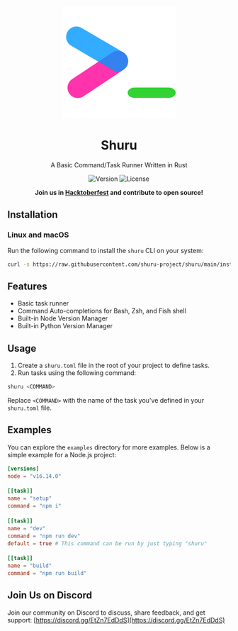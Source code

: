 <div align="center">

![Shuru Logo](shuru.svg)

# Shuru

A Basic Command/Task Runner Written in Rust

![Version](https://img.shields.io/badge/version-0.0.14-blue) ![License](https://img.shields.io/badge/license-MIT-lightgrey)

**Join us in [Hacktoberfest](https://github.com/shuru-project/shuru/discussions/10) and contribute to open source!**

</div>

## Installation

### Linux and macOS

Run the following command to install the `shuru` CLI on your system:

```bash
curl -s https://raw.githubusercontent.com/shuru-project/shuru/main/install.sh | sh
```

## Features
- Basic task runner
- Command Auto-completions for Bash, Zsh, and Fish shell
- Built-in Node Version Manager
- Built-in Python Version Manager

## Usage

1. Create a `shuru.toml` file in the root of your project to define tasks.
2. Run tasks using the following command:

```bash
shuru <COMMAND>
```

Replace `<COMMAND>` with the name of the task you've defined in your `shuru.toml` file.

## Examples

You can explore the `examples` directory for more examples. Below is a simple example for a Node.js project:

```toml
[versions]
node = "v16.14.0"

[[task]]
name = "setup"
command = "npm i"

[[task]]
name = "dev"
command = "npm run dev"
default = true # This command can be run by just typing "shuru"

[[task]]
name = "build"
command = "npm run build"
```

## Join Us on Discord

Join our community on Discord to discuss, share feedback, and get support: [https://discord.gg/EtZn7EdDdS](https://discord.gg/EtZn7EdDdS)
